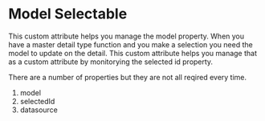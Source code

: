 # Model Selectable

This custom attribute helps you manage the model property.
When you have a master detail type function and you make a selection you need the model to update on the detail.
This custom attribute helps you manage that as a custom attribute by monitorying the selected id property.

There are a number of properties but they are not all reqired every time.

1. model
1. selectedId
1. datasource